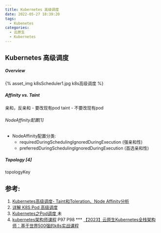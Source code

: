 ```yaml
---
title: Kubernetes 高级调度
date: 2022-05-27 18:39:20
tags:
  - Kubenetes
categories: 
  - 云原生
  - Kubernetes  
---
```


<p></p>
<!-- more -->


##  Kubernetes 高级调度
##### Overview
{% asset_img   k8sScheduler1.jpg   k8s高级调度  %} 

##### Affinity vs. Taint
亲和，反亲和 - 要改现有pod
taint - 不要改现有pod

###### NodeAffinity配置[1]
+ NodeAffinity配置分类:
  - requiredDuringSchedulingIgnoredDuringExecution (强亲和性)
  - preferredDuringSchedulingIgnoredDuringExecution (首选亲和性)

##### Topology [4]
topologyKey

## 参考:
1. [Kubernetes高级调度- Taint和Toleration、Node Affinity分析](https://mp.weixin.qq.com/s/oL7_a9a_V913IR78_dZfaA)
2. [详解 K8S Pod 高级调度](https://mp.weixin.qq.com/s/iv60pNiLsIoWdAVVAA4Dpg)
3. [Kubernetes之Pod调度 ](http://dockone.io/article/2635) 未
4. [kubernetes架构师课程](https://www.bilibili.com/video/BV16t4y1w7r6)   P97  P98 ***
   [【2023】云原生Kubernetes全栈架构师：基于世界500强的k8s实战课程](https://edu.51cto.com/course/23845.html)
